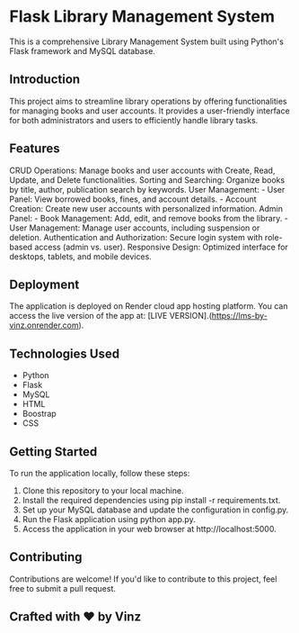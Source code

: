 # Flask Library Management System

This is a comprehensive Library Management System built using Python's Flask framework and MySQL database.

## Introduction

This project aims to streamline library operations by offering functionalities for managing books and user accounts. It provides a user-friendly interface for both administrators and users to efficiently handle library tasks.

## Features

  CRUD Operations: Manage books and user accounts with Create, Read, Update, and Delete functionalities.
  Sorting and Searching: Organize books by title, author, publication search by keywords.
  User Management:
    - User Panel: View borrowed books, fines, and account details.
    - Account Creation: Create new user accounts with personalized information.
  Admin Panel:
    - Book Management: Add, edit, and remove books from the library.
    - User Management: Manage user accounts, including suspension or deletion.
  Authentication and Authorization: Secure login system with role-based access (admin vs. user).
  Responsive Design: Optimized interface for desktops, tablets, and mobile devices.

## Deployment

The application is deployed on Render cloud app hosting platform. You can access the live version of the app at: [LIVE VERSION].(https://lms-by-vinz.onrender.com).


## Technologies Used

- Python
- Flask
- MySQL
- HTML
- Boostrap
- CSS

## Getting Started

To run the application locally, follow these steps:

1. Clone this repository to your local machine.
2. Install the required dependencies using pip install -r requirements.txt.
3. Set up your MySQL database and update the configuration in config.py.
4. Run the Flask application using python app.py.
5. Access the application in your web browser at http://localhost:5000.

## Contributing

Contributions are welcome! If you'd like to contribute to this project, feel free to submit a pull request.

## Crafted with ❤️ by Vinz
